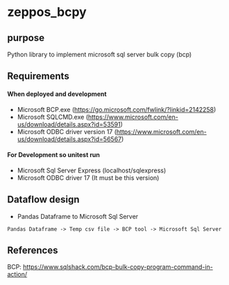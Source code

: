 # zeppos_bcpy

## purpose
Python library to implement microsoft sql server bulk copy (bcp)


## Requirements
#### When deployed and development
- Microsoft BCP.exe (https://go.microsoft.com/fwlink/?linkid=2142258)
- Microsoft SQLCMD.exe (https://www.microsoft.com/en-us/download/details.aspx?id=53591)
- Microsoft ODBC driver version 17 (https://www.microsoft.com/en-us/download/details.aspx?id=56567)

#### For Development so unitest run
- Microsoft Sql Server Express (localhost/sqlexpress)
- Microsoft ODBC driver 17 (It must be this version)

## Dataflow design
- Pandas Dataframe to Microsoft Sql Server
```
Pandas Dataframe -> Temp csv file -> BCP tool -> Microsoft Sql Server
```

## References
BCP: https://www.sqlshack.com/bcp-bulk-copy-program-command-in-action/
